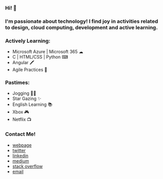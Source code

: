 ### Hi! 👋

### I'm passionate about technology! I find joy in activities related to design, cloud computing, development and active learning. 

### Actively Learning:
 - Microsoft Azure | Microsoft 365 ☁
 - C | HTML/CSS | Python ⌨
 - Angular 🖍️
 - Agile Practices 🧠
 
### Pastimes:
 - Jogging 🤸‍♂️
 - Star Gazing ✨
 - English Learning 📚
 - Xbox 🎮
 - Netflix 📺
 
### Contact Me!
 - <a href="https://msalazar97.github.io" target="_blank">webpage</a>
 - <a href="https://twitter.com/msalazar_97" target="_blank">twitter</a>
 - <a href="https://www.linkedin.com/in/manuel-salazar-avila/" target="_blank">linkedin</a>
 - <a href="https://msalazar97.medium.com/" target="_blank">medium</a>
 - <a href="https://stackoverflow.com/users/14415889/manuel-salazar-avila/" target="_blank">stack overflow</a>
 - <a href="mailto:manuel.salazaravila@outlook.com" target="_blank">email</a>
